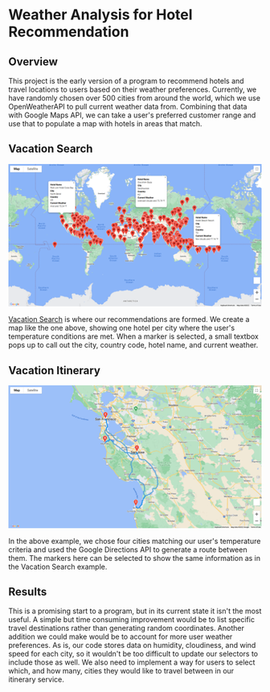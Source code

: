 # Weather Analysis for Hotel Recommendation

## Overview
This project is the early version of a program to recommend hotels and travel locations to users based on their weather preferences.  Currently, we have randomly chosen over 500 cities from around the world, which we use OpenWeatherAPI to pull current weather data from.  Combining that data with Google Maps API, we can take a user's preferred customer range and use that to populate a map with hotels in areas that match.

## Vacation Search

![Google Maps image with many location markers for hotels around the world](src/resources/WeatherPy_vacation_map.PNG)

[Vacation Search](Vacation_Search/Vacation_Search.ipynb) is where our recommendations are formed.  We create a map like the one above, showing one hotel per city where the user's temperature conditions are met.  When a marker is selected, a small textbox pops up to call out the city, country code, hotel name, and current weather.

## Vacation Itinerary

![Google Maps image showing a route between four cities](src/resources/WeatherPy_travel_map.PNG)

In the above example, we chose four cities matching our user's temperature criteria and used the Google Directions API to generate a route between them.  The markers here can be selected to show the same information as in the Vacation Search example.  

## Results
This is a promising start to a program, but in its current state it isn't the most useful.  A simple but time consuming improvement would be to list specific travel destinations rather than generating random coordinates.  Another addition we could make would be to account for more user weather preferences.  As is, our code stores data on humidity, cloudiness, and wind speed for each city, so it wouldn't be too difficult to update our selectors to include those as well.  We also need to implement a way for users to select which, and how many, cities they would like to travel between in our itinerary service.
